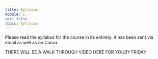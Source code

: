 ```yaml
---
title: Syllabus
module: 1
toc: false
topic: Syllabus
---
```




<!--

<div class="embed-responsive embed-responsive-16by9"><iframe class="embed-responsive-item" src="https://umontana.zoom.us/rec/play/uZF-I7ur_Dg3SYCTuQSDA_4qW47vKqOsgyEbrPoPxE7gUnYGMQWuMuYRYuMPAo2rdJdJnMvTgFANRd4A?continueMode=true" frameborder="0" allowfullscreen></iframe></div> 

  <[Syllabus]({{site.baseurl}}/syllabus/)
  -->

Please read the syllabus for the course in its entirety. It has been sent via email as well as on Canva.

THERE WILL BE A WALK THROUGH VIDEO HERE FOR YOUBY FRIDAY

<!--

<div class="embed-responsive embed-responsive-16by9"><iframe class="embed-responsive-item" src="https://www.youtube.com/embed/KN5HYJK0rKE" frameborder="0" allow="accelerometer; autoplay; encrypted-media; gyroscope; picture-in-picture" allowfullscreen></iframe></div>
-->


